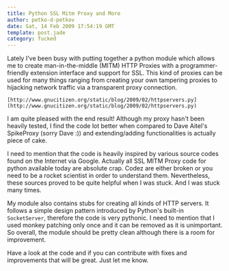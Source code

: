 ```yaml
---
title: Python SSL Mitm Proxy and More
author: petko-d-petkov
date: Sat, 14 Feb 2009 17:54:19 GMT
template: post.jade
category: fucked
---
```


Lately I've been busy with putting together a python module which allows me to create man-in-the-middle (MITM) HTTP Proxies with a programmer-friendly extension interface and support for SSL. This kind of proxies can be used for many things ranging from creating your own tampering proxies to hijacking network traffic via a transparent proxy connection.

    [http://www.gnucitizen.org/static/blog/2009/02/httpservers.py](http://www.gnucitizen.org/static/blog/2009/02/httpservers.py)

I am quite pleased with the end result! Although my proxy hasn't been heavily tested, I find the code lot better when compared to Dave Aitel's SpikeProxy (sorry Dave :)) and extending/adding functionalities is actually piece of cake.

I need to mention that the code is heavily inspired by various source codes found on the Internet via Google. Actually all SSL MITM Proxy code for python available today are absolute crap. Codez are either broken or you need to be a rocket scientist in order to understand them. Nevertheless, these sources proved to be quite helpful when I was stuck. And I was stuck many times.

My module also contains stubs for creating all kinds of HTTP servers. It follows a simple design pattern introduced by Python's built-in `SocketServer`, therefore the code is very pythonic. I need to mention that I used monkey patching only once and it can be removed as it is unimportant. So overall, the module should be pretty clean although there is a room for improvement.

Have a look at the code and if you can contribute with fixes and improvements that will be great. Just let me know.
